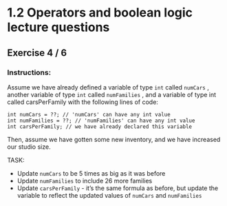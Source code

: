 # 1.2 Operators and boolean logic lecture questions 
## Exercise 4 / 6
### Instructions:
Assume we have already defined a variable of type `int` called `numCars` , another variable of type `int` called  `numFamilies` , and a variable of type int called carsPerFamily with the following lines of code:

```
int numCars = ??; // 'numCars' can have any int value
int numFamilies = ??; // 'numFamilies' can have any int value
int carsPerFamily; // we have already declared this variable
```

Then, assume we have gotten some new inventory, and we have increased our studio size.

TASK:
- Update `numCars` to be 5 times as big as it was before
- Update `numFamilies` to include 26 more families
- Update `carsPerFamily` - it’s the same formula as before, but update the variable to reflect the updated values of `numCars` and `numFamilies`